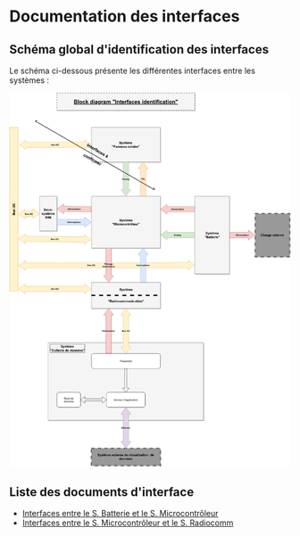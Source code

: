 # Documentation des interfaces

## Schéma global d'identification des interfaces

Le schéma ci-dessous présente les différentes interfaces entre les systèmes :

![Schema d'identification des interfaces](rsrc/diagramme-interfaces-v2.1.png)


## Liste des documents d'interface

+ [Interfaces entre le S. Batterie et le S. Microcontrôleur](interface-batterie_microcontroleur/)
+ [Interfaces entre le S. Microcontrôleur et le S. Radiocomm](interface-microcontroleur_radiocomm/index.md)

